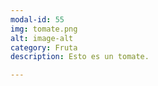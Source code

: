 ```yaml
---
modal-id: 55
img: tomate.png
alt: image-alt
category: Fruta
description: Esto es un tomate.

---
```

